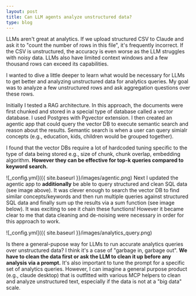 ```yaml
---
layout: post
title: Can LLM agents analyze unstructured data?
type: blog
---
```

LLMs aren't great at analytics. If we upload structured CSV to Claude and ask it to "count the number of rows in this file", it's frequently incorrect. If the CSV is unstructured, the accuracy is even worse as the LLM struggles with noisy data. LLMs also have limited context windows and a few thousand rows can exceed its capabilities.

I wanted to dive a little deeper to learn what would be necessary for LLMs to get better and analyzing unstructured data for analytics queries. My goal was to analyze a few unstructured rows and ask aggregation questions over these rows.

Initially I tested a RAG architecture. In this approach, the documents were first chunked and stored in a special type of database called a vector database. I used Postgres with Pgvector extension. I then created an agentic app that could query the vector DB to execute semantic search and reason about the results. Semantic search is when a user can query simialr concepts (e.g., education, kids, children would be grouped together).

I found that the vector DBs require a lot of hardcoded tuning specific to the type of data being stored e.g., size of chunk, chunk overlap, embedding algorithm. **However they can be effective for top-k queries compared to keyword search.**

![_config.yml]({{ site.baseurl }}/images/agentic.png)
Next I updated the agentic app to **additionally** be able to query structured and clean SQL data (see image above). It was clever enough to search the vector DB to find similar concepts/keywords and then run multiple queries against structured SQL data and finally sum up the results via a sum function (see image below). It was exciting to see it chain these functions! However it became clear to me that data cleaning and de-noising were necessary in order for this approach to work.

![_config.yml]({{ site.baseurl }}/images/analytics_query.png)

Is there a general-pupose way for LLMs to run accurate analytics queries over unstructured data? I think it's a case of "garbage in, garbage out". **We have to clean the data first or ask the LLM to clean it up before any analysis via a prompt.** It's also important to tune the prompt for a specific set of analytics queries. However, I can imagine a general purpose product (e.g., claude desktop) that is outfitted with various MCP helpers to clean and analyze unstructured text, especially if the data is not at a "big data" scale.